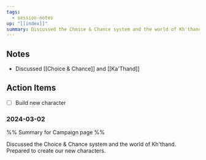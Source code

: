 ```yaml
---
tags:
  - session-notes
up: "[[index]]"
summary: Discussed the Choice & Chance system and the world of Kh'thand. Prepared to create our new characters.
---
```


## Notes

- Discussed [[Choice & Chance]] and [[Ka'Thand]] 

## Action Items

- [ ] Build new character

### 2024-03-02 
%% Summary for Campaign page %%

Discussed the Choice & Chance system and the world of Kh'thand. Prepared to create our new characters. 